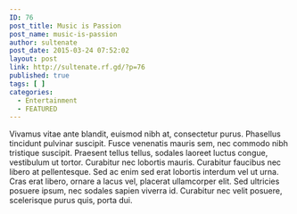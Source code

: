 ```yaml
---
ID: 76
post_title: Music is Passion
post_name: music-is-passion
author: sultenate
post_date: 2015-03-24 07:52:02
layout: post
link: http://sultenate.rf.gd/?p=76
published: true
tags: [ ]
categories:
  - Entertainment
  - FEATURED
---
```

Vivamus vitae ante blandit, euismod nibh at, consectetur purus. Phasellus tincidunt pulvinar suscipit. Fusce venenatis mauris sem, nec commodo nibh tristique suscipit. Praesent tellus tellus, sodales laoreet luctus congue, vestibulum ut tortor. Curabitur nec lobortis mauris. Curabitur faucibus nec libero at pellentesque. Sed ac enim sed erat lobortis interdum vel ut urna. Cras erat libero, ornare a lacus vel, placerat ullamcorper elit. Sed ultricies posuere ipsum, nec sodales sapien viverra id. Curabitur nec velit posuere, scelerisque purus quis, porta dui.